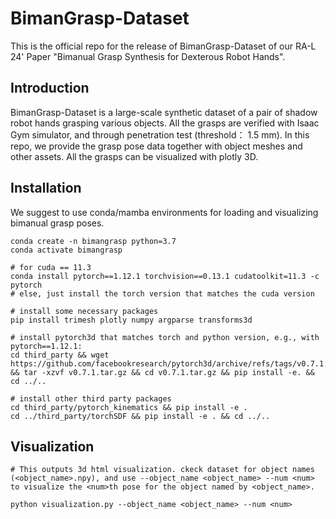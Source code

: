 # BimanGrasp-Dataset
This is the official repo for the release of BimanGrasp-Dataset of our RA-L 24' Paper "Bimanual Grasp Synthesis for Dexterous Robot Hands". 

## Introduction

BimanGrasp-Dataset is a large-scale synthetic dataset of a pair of shadow robot hands grasping various objects. All the grasps are verified with Isaac Gym simulator, and through penetration test (threshold： 1.5 mm). In this repo, we provide the grasp pose data together with object meshes and other assets. All the grasps can be visualized with plotly 3D.

## Installation

We suggest to use conda/mamba environments for loading and visualizing bimanual grasp poses.

    conda create -n bimangrasp python=3.7
    conda activate bimangrasp

    # for cuda == 11.3
    conda install pytorch==1.12.1 torchvision==0.13.1 cudatoolkit=11.3 -c pytorch
    # else, just install the torch version that matches the cuda version
    
    # install some necessary packages
    pip install trimesh plotly numpy argparse transforms3d

    # install pytorch3d that matches torch and python version, e.g., with pytorch==1.12.1:
    cd third_party && wget https://github.com/facebookresearch/pytorch3d/archive/refs/tags/v0.7.1.tar.gz && tar -xzvf v0.7.1.tar.gz && cd v0.7.1.tar.gz && pip install -e. && cd ../..

    # install other third party packages
    cd third_party/pytorch_kinematics && pip install -e .
    cd ../third_party/torchSDF && pip install -e . && cd ../..

## Visualization

    # This outputs 3d html visualization. ckeck dataset for object names (<object_name>.npy), and use --object_name <object_name> --num <num> to visualize the <num>th pose for the object named by <object_name>.
    
    python visualization.py --object_name <object_name> --num <num>
